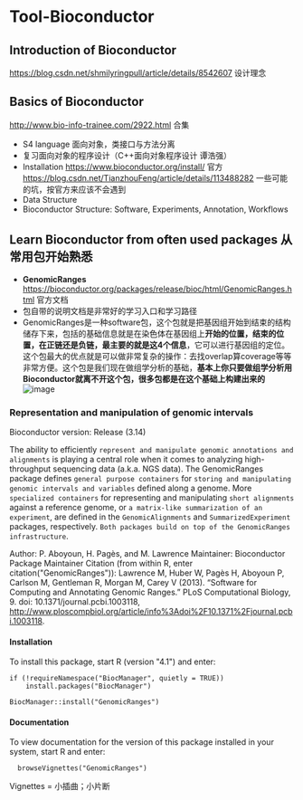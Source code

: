 # Tool-Bioconductor

## **Introduction of Bioconductor** 
https://blog.csdn.net/shmilyringpull/article/details/8542607 设计理念


## **Basics of Bioconductor** 
http://www.bio-info-trainee.com/2922.html 合集
- S4 language 面向对象，类接口与方法分离
- 复习面向对象的程序设计（C++面向对象程序设计 谭浩强）
- Installation 
https://www.bioconductor.org/install/ 官方  
https://blog.csdn.net/TianzhouFeng/article/details/113488282 一些可能的坑，按官方来应该不会遇到
- Data Structure
- Bioconductor Structure: Software, Experiments, Annotation, Workflows


## **Learn Bioconductor from often used packages** 从常用包开始熟悉
- **GenomicRanges** https://bioconductor.org/packages/release/bioc/html/GenomicRanges.html 官方文档
- 包自带的说明文档是非常好的学习入口和学习路径
- GenomicRanges是一种software包，这个包就是把基因组开始到结束的结构储存下来，包括的基础信息就是在染色体在基因组上**开始的位置，结束的位置，在正链还是负链，最主要的就是这4个信息**，它可以进行基因组的定位。这个包最大的优点就是可以做非常复杂的操作：去找overlap算coverage等等非常方便。这个包是我们现在做组学分析的基础，**基本上你只要做组学分析用Bioconductor就离不开这个包，很多包都是在这个基础上构建出来的**
![image](https://user-images.githubusercontent.com/96965577/150625916-bce2dc04-8091-4447-acba-89d4fa4f7556.png)

### Representation and manipulation of genomic intervals
Bioconductor version: Release (3.14)

The ability to efficiently `represent and manipulate genomic annotations and alignments` is playing a central role when it comes to analyzing high-throughput sequencing data (a.k.a. NGS data). The GenomicRanges package defines `general purpose containers` for `storing and manipulating genomic intervals and variables` defined along a genome. More `specialized containers` for representing and manipulating `short alignments` against a reference genome, or `a matrix-like summarization of an experiment`, are defined in the `GenomicAlignments` and `SummarizedExperiment` packages, respectively. `Both packages build on top of the GenomicRanges infrastructure`.

Author: P. Aboyoun, H. Pagès, and M. Lawrence
Maintainer: Bioconductor Package Maintainer <maintainer at bioconductor.org>
Citation (from within R, enter citation("GenomicRanges")):
Lawrence M, Huber W, Pagès H, Aboyoun P, Carlson M, Gentleman R, Morgan M, Carey V (2013). “Software for Computing and Annotating Genomic Ranges.” PLoS Computational Biology, 9. doi: 10.1371/journal.pcbi.1003118, http://www.ploscompbiol.org/article/info%3Adoi%2F10.1371%2Fjournal.pcbi.1003118.
  
#### **Installation**
To install this package, start R (version "4.1") and enter:
```
if (!requireNamespace("BiocManager", quietly = TRUE))
    install.packages("BiocManager")

BiocManager::install("GenomicRanges")
```
  
#### Documentation
To view documentation for the version of this package installed in your system, start R and enter:
```
  browseVignettes("GenomicRanges")
```
Vignettes = 小插曲；小片断
